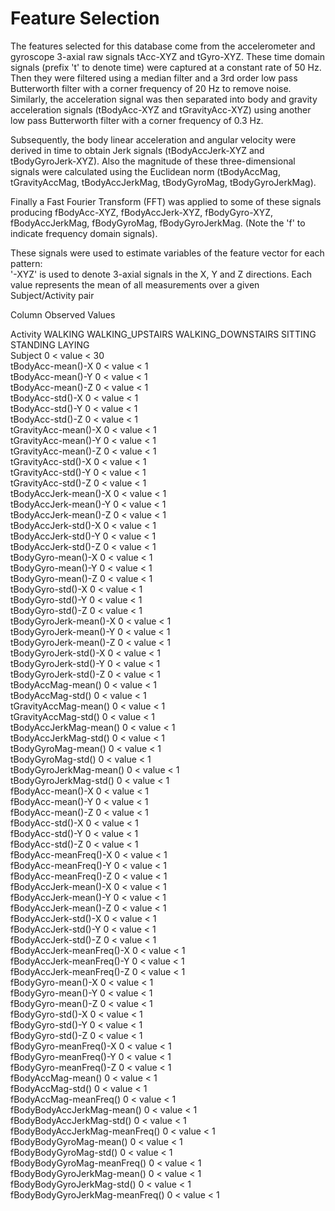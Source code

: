 Feature Selection 
=================

The features selected for this database come from the accelerometer and gyroscope 3-axial raw signals tAcc-XYZ and tGyro-XYZ. These time domain signals (prefix 't' to denote time) were captured at a constant rate of 50 Hz. Then they were filtered using a median filter and a 3rd order low pass Butterworth filter with a corner frequency of 20 Hz to remove noise. Similarly, the acceleration signal was then separated into body and gravity acceleration signals (tBodyAcc-XYZ and tGravityAcc-XYZ) using another low pass Butterworth filter with a corner frequency of 0.3 Hz. 

Subsequently, the body linear acceleration and angular velocity were derived in time to obtain Jerk signals (tBodyAccJerk-XYZ and tBodyGyroJerk-XYZ). Also the magnitude of these three-dimensional signals were calculated using the Euclidean norm (tBodyAccMag, tGravityAccMag, tBodyAccJerkMag, tBodyGyroMag, tBodyGyroJerkMag). 

Finally a Fast Fourier Transform (FFT) was applied to some of these signals producing fBodyAcc-XYZ, fBodyAccJerk-XYZ, fBodyGyro-XYZ, fBodyAccJerkMag, fBodyGyroMag, fBodyGyroJerkMag. (Note the 'f' to indicate frequency domain signals). 

These signals were used to estimate variables of the feature vector for each pattern:  
'-XYZ' is used to denote 3-axial signals in the X, Y and Z directions. Each value represents the mean of all measurements over a given Subject/Activity pair				
				
Column 	Observed Values			
				
Activity	WALKING
          WALKING_UPSTAIRS
          WALKING_DOWNSTAIRS 
          SITTING
          STANDING
          LAYING			
Subject	          0 < value < 30			
tBodyAcc-mean()-X	0 < value < 1			
tBodyAcc-mean()-Y	0 < value < 1			
tBodyAcc-mean()-Z	0 < value < 1			
tBodyAcc-std()-X	0 < value < 1			
tBodyAcc-std()-Y	0 < value < 1			
tBodyAcc-std()-Z	0 < value < 1			
tGravityAcc-mean()-X	0 < value < 1			
tGravityAcc-mean()-Y	0 < value < 1			
tGravityAcc-mean()-Z	0 < value < 1			
tGravityAcc-std()-X	0 < value < 1			
tGravityAcc-std()-Y	0 < value < 1			
tGravityAcc-std()-Z	0 < value < 1			
tBodyAccJerk-mean()-X	0 < value < 1			
tBodyAccJerk-mean()-Y	0 < value < 1			
tBodyAccJerk-mean()-Z	0 < value < 1			
tBodyAccJerk-std()-X	0 < value < 1			
tBodyAccJerk-std()-Y	0 < value < 1			
tBodyAccJerk-std()-Z	0 < value < 1			
tBodyGyro-mean()-X	0 < value < 1			
tBodyGyro-mean()-Y	0 < value < 1			
tBodyGyro-mean()-Z	0 < value < 1			
tBodyGyro-std()-X	0 < value < 1			
tBodyGyro-std()-Y	0 < value < 1			
tBodyGyro-std()-Z	0 < value < 1			
tBodyGyroJerk-mean()-X	0 < value < 1			
tBodyGyroJerk-mean()-Y	0 < value < 1			
tBodyGyroJerk-mean()-Z	0 < value < 1			
tBodyGyroJerk-std()-X	0 < value < 1			
tBodyGyroJerk-std()-Y	0 < value < 1			
tBodyGyroJerk-std()-Z	0 < value < 1			
tBodyAccMag-mean()	0 < value < 1			
tBodyAccMag-std()	0 < value < 1			
tGravityAccMag-mean()	0 < value < 1			
tGravityAccMag-std()	0 < value < 1			
tBodyAccJerkMag-mean()	0 < value < 1			
tBodyAccJerkMag-std()	0 < value < 1			
tBodyGyroMag-mean()	0 < value < 1			
tBodyGyroMag-std()	0 < value < 1			
tBodyGyroJerkMag-mean()	0 < value < 1			
tBodyGyroJerkMag-std()	0 < value < 1			
fBodyAcc-mean()-X	0 < value < 1			
fBodyAcc-mean()-Y	0 < value < 1			
fBodyAcc-mean()-Z	0 < value < 1			
fBodyAcc-std()-X	0 < value < 1			
fBodyAcc-std()-Y	0 < value < 1			
fBodyAcc-std()-Z	0 < value < 1			
fBodyAcc-meanFreq()-X	0 < value < 1			
fBodyAcc-meanFreq()-Y	0 < value < 1			
fBodyAcc-meanFreq()-Z	0 < value < 1			
fBodyAccJerk-mean()-X	0 < value < 1			
fBodyAccJerk-mean()-Y	0 < value < 1			
fBodyAccJerk-mean()-Z	0 < value < 1			
fBodyAccJerk-std()-X	0 < value < 1			
fBodyAccJerk-std()-Y	0 < value < 1			
fBodyAccJerk-std()-Z	0 < value < 1			
fBodyAccJerk-meanFreq()-X	0 < value < 1			
fBodyAccJerk-meanFreq()-Y	0 < value < 1			
fBodyAccJerk-meanFreq()-Z	0 < value < 1			
fBodyGyro-mean()-X	0 < value < 1			
fBodyGyro-mean()-Y	0 < value < 1			
fBodyGyro-mean()-Z	0 < value < 1			
fBodyGyro-std()-X	0 < value < 1			
fBodyGyro-std()-Y	0 < value < 1			
fBodyGyro-std()-Z	0 < value < 1			
fBodyGyro-meanFreq()-X	0 < value < 1			
fBodyGyro-meanFreq()-Y	0 < value < 1			
fBodyGyro-meanFreq()-Z	0 < value < 1			
fBodyAccMag-mean()	0 < value < 1			
fBodyAccMag-std()	0 < value < 1			
fBodyAccMag-meanFreq()	0 < value < 1			
fBodyBodyAccJerkMag-mean()	0 < value < 1			
fBodyBodyAccJerkMag-std()	0 < value < 1			
fBodyBodyAccJerkMag-meanFreq()	0 < value < 1			
fBodyBodyGyroMag-mean()	0 < value < 1			
fBodyBodyGyroMag-std()	0 < value < 1			
fBodyBodyGyroMag-meanFreq()	0 < value < 1			
fBodyBodyGyroJerkMag-mean()	0 < value < 1			
fBodyBodyGyroJerkMag-std()	0 < value < 1			
fBodyBodyGyroJerkMag-meanFreq()	0 < value < 1			
